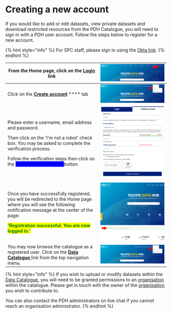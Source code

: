 # Creating a new account

If you would like to add or edit datasets, view private datasets and download restricted resources from the PDH Catalogue, you will need to sign in with a PDH user account.  Follow the steps below to register for a new account.

{% hint style="info" %}
For SPC staff, please sign in using the [Okta link](https://pacificdata.org/saml/drupal\_login/spc\_okta).
{% endhint %}

| From the Home page, click on the [**Login** ](https://pacificdata.org/user/login)link                                                                                                                                                                                                                                                                               | ![](<../../.gitbook/assets/image (105).png>) |
| ------------------------------------------------------------------------------------------------------------------------------------------------------------------------------------------------------------------------------------------------------------------------------------------------------------------------------------------------------------------- | -------------------------------------------- |
| Click on the [**Create account**](https://pacificdata/org/user/register) **** tab                                                                                                                                                                                                                                                                                   | ![](<../../.gitbook/assets/image (102).png>) |
| <p>Please enter a username, email address and password.</p><p></p><p>Then click on the 'I'm not a robot' check box. You may be asked to complete the verification process.</p><p></p><p>Follow the verification steps then click on the <mark style="color:blue;background-color:blue;"><strong>'Create new account'</strong> </mark> button.</p>                   | ![](<../../.gitbook/assets/image (107).png>) |
| <p>Once you have successfully registered, you will be redirected to the Home page where you will see the following notification message at the center of the page:</p><p><mark style="color:green;"><strong></strong></mark></p><p><mark style="color:green;background-color:yellow;"><strong>'Registration successful. You are now logged in.'</strong></mark></p> | ![](<../../.gitbook/assets/image (98).png>)  |
| You may now browse the catalogue as a registered user. Click on the [**Data Catalogue** ](https://pacificdata.org/data)link from the top navigation menu.                                                                                                                                                                                                           | ![](<../../.gitbook/assets/image (99).png>)  |



{% hint style="info" %}
If you wish to upload or modify datasets within the [Data Catalogue](https://pacificdata.org/data), you will need to be granted permissions to an [organisation](https://pacificdata.org/data/organization) within the catalogue. Please get in touch with the owner of the [organisation ](https://pacificdata.org/data/organization)you wish to contribute to.

You can also contact the PDH administrators on live chat if you cannot reach an organisation administrator.
{% endhint %}
